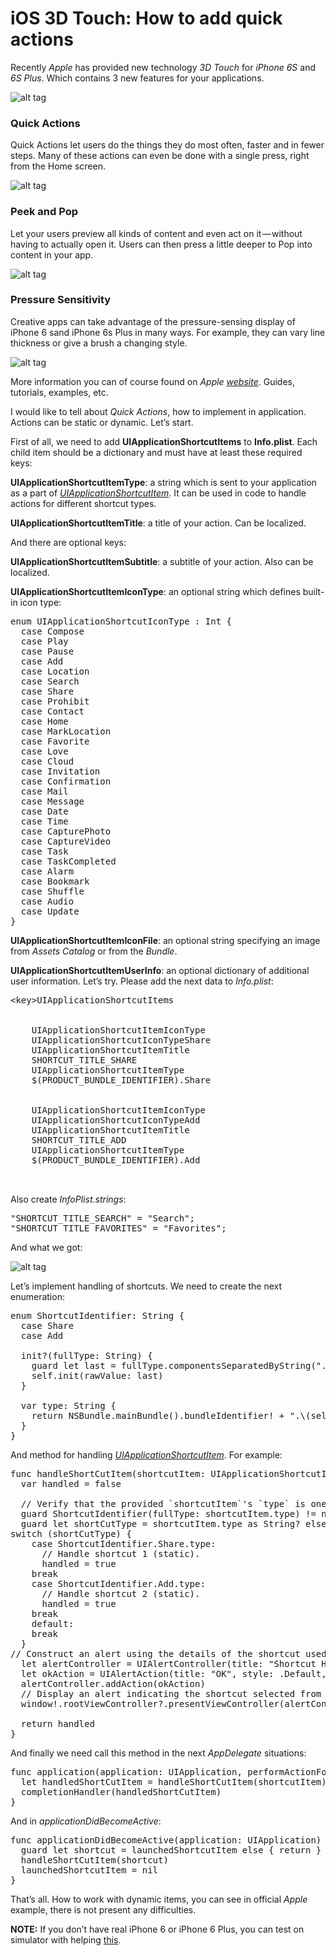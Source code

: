 # iOS 3D Touch: How to add quick actions

Recently <i>Apple</i> has provided new technology <i>3D Touch</i> for <i>iPhone 6S</i> and <i>6S Plus</i>. Which contains 3 new features for your applications.

![alt tag](https://raw.github.com/maximbilan/3D-Touch-Quick-Actions-Demo/master/img/1.png)

<h3>Quick Actions</h3>

Quick Actions let users do the things they do most often, faster and in fewer steps. Many of these actions can even be done with a single press, right from the Home screen.

![alt tag](https://raw.github.com/maximbilan/3D-Touch-Quick-Actions-Demo/master/img/2.png)

<h3>Peek and Pop</h3>

Let your users preview all kinds of content and even act on it — without having to actually open it. Users can then press a little deeper to Pop into content in your app.

![alt tag](https://raw.github.com/maximbilan/3D-Touch-Quick-Actions-Demo/master/img/3.png)

<h3>Pressure Sensitivity</h3>

Creative apps can take advantage of the pressure-sensing display of iPhone 6 sand iPhone 6s Plus in many ways. For example, they can vary line thickness or give a brush a changing style.

![alt tag](https://raw.github.com/maximbilan/3D-Touch-Quick-Actions-Demo/master/img/4.png)

More information you can of course found on <i>Apple <a href="https://developer.apple.com/ios/3d-touch/">website</a></i>. Guides, tutorials, examples, etc.

I would like to tell about <i>Quick Actions</i>, how to implement in application. Actions can be static or dynamic. Let’s start.

First of all, we need to add <b>UIApplicationShortcutItems</b> to <b>Info.plist</b>. Each child item should be a dictionary and must have at least these required keys:

<b>UIApplicationShortcutItemType</b>: a string which is sent to your application as a part of <i><a href="https://developer.apple.com/library/ios/documentation/UIKit/Reference/UIApplicationShortcutItem_class/">UIApplicationShortcutItem</a></i>. It can be used in code to handle actions for different shortcut types.

<b>UIApplicationShortcutItemTitle</b>: a title of your action. Can be localized.

And there are optional keys:

<b>UIApplicationShortcutItemSubtitle</b>: a subtitle of your action. Also can be localized.

<b>UIApplicationShortcutItemIconType</b>: an optional string which defines built-in icon type:

<pre>
enum UIApplicationShortcutIconType : Int {
  case Compose
  case Play
  case Pause
  case Add
  case Location
  case Search
  case Share
  case Prohibit
  case Contact
  case Home
  case MarkLocation
  case Favorite
  case Love
  case Cloud
  case Invitation
  case Confirmation
  case Mail
  case Message
  case Date
  case Time
  case CapturePhoto
  case CaptureVideo
  case Task
  case TaskCompleted
  case Alarm
  case Bookmark
  case Shuffle
  case Audio
  case Update
}
</pre>

<b>UIApplicationShortcutItemIconFile</b>: an optional string specifying an image from <i>Assets Catalog</i> or from the <i>Bundle</i>.

<b>UIApplicationShortcutItemUserInfo</b>: an optional dictionary of additional user information.
Let’s try. Please add the next data to <i>Info.plist</i>:

<pre>
&#60;key&#62;UIApplicationShortcutItems</key>
<array>
  <dict>
    <key>UIApplicationShortcutItemIconType</key>
    <string>UIApplicationShortcutIconTypeShare</string>
    <key>UIApplicationShortcutItemTitle</key>
    <string>SHORTCUT_TITLE_SHARE</string>
    <key>UIApplicationShortcutItemType</key>
    <string>$(PRODUCT_BUNDLE_IDENTIFIER).Share</string>
  </dict>
  <dict>
    <key>UIApplicationShortcutItemIconType</key>
    <string>UIApplicationShortcutIconTypeAdd</string>
    <key>UIApplicationShortcutItemTitle</key>
    <string>SHORTCUT_TITLE_ADD</string>
    <key>UIApplicationShortcutItemType</key>
    <string>$(PRODUCT_BUNDLE_IDENTIFIER).Add</string>
  </dict>
</array>
</pre>

Also create <i>InfoPlist.strings</i>:

<pre>
"SHORTCUT_TITLE_SEARCH" = "Search";
"SHORTCUT_TITLE_FAVORITES" = "Favorites";
</pre>

And what we got:

![alt tag](https://raw.github.com/maximbilan/3D-Touch-Quick-Actions-Demo/master/img/5.png)

Let’s implement handling of shortcuts. We need to create the next enumeration:

<pre>
enum ShortcutIdentifier: String {
  case Share
  case Add
 
  init?(fullType: String) {
    guard let last = fullType.componentsSeparatedByString(".").last else { return nil }
    self.init(rawValue: last)
  }
  
  var type: String {
    return NSBundle.mainBundle().bundleIdentifier! + ".\(self.rawValue)"
  }
}
</pre>

And method for handling <i><a href="https://developer.apple.com/library/ios/documentation/UIKit/Reference/UIApplicationShortcutItem_class/">UIApplicationShortcutItem</a></i>. For example:

<pre>
func handleShortCutItem(shortcutItem: UIApplicationShortcutItem) -> Bool {
  var handled = false
  
  // Verify that the provided `shortcutItem`'s `type` is one handled by the application.
  guard ShortcutIdentifier(fullType: shortcutItem.type) != nil else { return false }
  guard let shortCutType = shortcutItem.type as String? else { return false }
switch (shortCutType) {
    case ShortcutIdentifier.Share.type:
      // Handle shortcut 1 (static).
      handled = true
    break
    case ShortcutIdentifier.Add.type:
      // Handle shortcut 2 (static).
      handled = true
    break
    default:
    break
  }
// Construct an alert using the details of the shortcut used to open the application.
  let alertController = UIAlertController(title: "Shortcut Handled", message: "\"\(shortcutItem.localizedTitle)\"", preferredStyle: .Alert)
  let okAction = UIAlertAction(title: "OK", style: .Default, handler: nil)
  alertController.addAction(okAction)
  // Display an alert indicating the shortcut selected from the home screen.
  window!.rootViewController?.presentViewController(alertController, animated: true, completion: nil)
 
  return handled
}
</pre>

And finally we need call this method in the next <i>AppDelegate</i> situations:

<pre>
func application(application: UIApplication, performActionForShortcutItem shortcutItem: UIApplicationShortcutItem, completionHandler: Bool -> Void) {
  let handledShortCutItem = handleShortCutItem(shortcutItem)
  completionHandler(handledShortCutItem)
}
</pre>

And in <i>applicationDidBecomeActive</i>:

<pre>
func applicationDidBecomeActive(application: UIApplication) {
  guard let shortcut = launchedShortcutItem else { return }
  handleShortCutItem(shortcut)
  launchedShortcutItem = nil
}
</pre>

That’s all. How to work with dynamic items, you can see in official <i>Apple</i> example, there is not present any difficulties.

<b>NOTE:</b> If you don’t have real iPhone 6 or iPhone 6 Plus, you can test on simulator with helping <a href="https://github.com/DeskConnect/SBShortcutMenuSimulator">this</a>.
